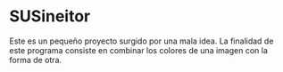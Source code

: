 # SUSineitor
Este es un pequeño proyecto surgido por una mala idea. La finalidad de este programa consiste en combinar los colores de una imagen con la forma de otra. 
